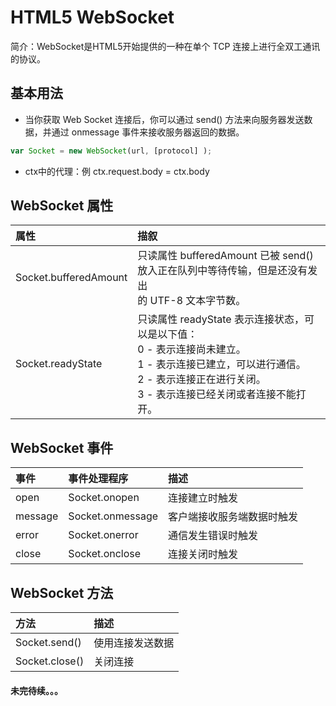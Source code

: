 # HTML5 WebSocket
简介：WebSocket是HTML5开始提供的一种在单个 TCP 连接上进行全双工通讯的协议。
## 基本用法
* 当你获取 Web Socket 连接后，你可以通过 send() 方法来向服务器发送数据，并通过 onmessage 事件来接收服务器返回的数据。

```javascript
var Socket = new WebSocket(url, [protocol] );
```
* ctx中的代理：例 ctx.request.body = ctx.body

## WebSocket 属性
|  属性 | 描叙 | 
|   :-  |  :- |  
| Socket.bufferedAmount | 只读属性 bufferedAmount 已被 send() 放入正在队列中等待传输，但是还没有发出</br>的 UTF-8 文本字节数。| 
| Socket.readyState | 只读属性 readyState 表示连接状态，可以是以下值：</br>0 - 表示连接尚未建立。</br>1 - 表示连接已建立，可以进行通信。</br>2 - 表示连接正在进行关闭。</br>3 - 表示连接已经关闭或者连接不能打开。|
                                                                
## WebSocket 事件
		
|  事件 | 事件处理程序 | 描述 |
|   :-  |  :- |  :- |  
open |	Socket.onopen	| 连接建立时触发
message |	Socket.onmessage |	客户端接收服务端数据时触发
error |	Socket.onerror |	通信发生错误时触发
close |	Socket.onclose |	连接关闭时触发

## WebSocket 方法
| 方法 | 描述 |
|   :-  |  :- |  
| Socket.send() | 使用连接发送数据 |	
| Socket.close() | 关闭连接 |

#### 未完待续。。。